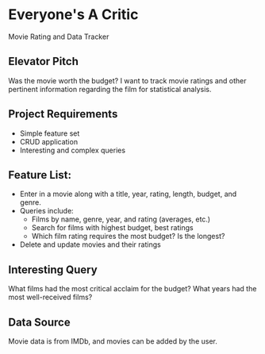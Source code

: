 Everyone's A Critic
================

Movie Rating and Data Tracker

## Elevator Pitch

Was the movie worth the budget? I want to track movie ratings and other pertinent information regarding the film for statistical analysis.

## Project Requirements

  * Simple feature set
  * CRUD application
  * Interesting and complex queries

## Feature List:

  * Enter in a movie along with a title, year, rating, length, budget, and genre.
  * Queries include:
    * Films by name, genre, year, and rating (averages, etc.)
    * Search for films with highest budget, best ratings
    * Which film rating requires the most budget? Is the longest?
  * Delete and update movies and their ratings

## Interesting Query

What films had the most critical acclaim for the budget? What years had the most well-received films?

## Data Source

Movie data is from IMDb, and movies can be added by the user.
  


